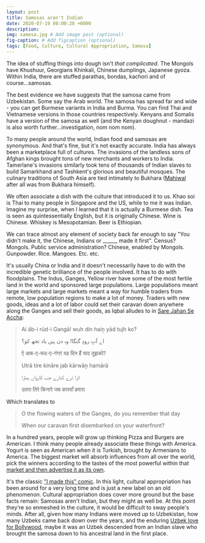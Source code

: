 ```yaml
---
layout: post
title: Samosas aren't Indian
date: 2020-07-19 08:00:20 +0800
description:
img: samosa.jpg # Add image post (optional)
fig-caption: # Add figcaption (optional)
tags: [Food, Culture, Cultural Appropriation, Samosa]
---
```


The idea of stuffing things into dough isn't _that complicated_. The Mongols have Khushuur, Georgians Khinkali, Chinese dumplings, Japanese gyoza. Within India, there are stuffed parathas, bondas, kachori and of course...samosas.

The best evidence we have suggests that the samosa came from Uzbekistan. Some say the Arab world. The samosa has spread far and wide - you can get Burmese variants in India and Burma. You can find Thai and Vietnamese versions in those countries respectively. Kenyans and Somalis have a version of the samosa as well (and the Kenyan doughnut - mandazi is also worth further...investigation, nom nom nom).

To many people around the world, Indian food and samosas are synonymous. And that's fine, but it's not exactly accurate. India has always been a marketplace full of cultures. The invasions of the landless sons of Afghan kings brought tons of new merchants and workers to India. Tamerlane's invasions similarly took tens of thousands of Indian slaves to build Samarkhand and Tashkent's glorious and beautiful mosques. The culinary traditions of South Asia are tied intimately to Bukhara ([Mahiwal](https://en.wikipedia.org/wiki/Sohni_Mahiwal) after all was from Bukhara himself).

We often associate a dish with the culture that introduced it to us. Khao soi is Thai to many people in Singapore and the US, while to me it was Indian. Imagine my surprise, when I learned that it is actually a Burmese dish. Tea is seen as quintessentially English, but it is originally Chinese. Wine is Chinese. Whiskey is Mesopotamian. Beer is Ethiopian.

We can trace almost any element of society back far enough to say "You didn't make it, the Chinese, Indians or ______ made it first". Census? Mongols. Public service administration? Chinese, enabled by Mongols. Gunpowder. Rice. Mangoes. Etc. etc.

It's usually China or India and it doesn't necessarily have to do with the incredible genetic brilliance of the people involved. It has to do with floodplains. The Indus, Ganges, Yellow river have some of the most fertile land in the world and sponsored large populations. Large populations meant large markets and large markets meant a way for humble traders from remote, low population regions to make a lot of money. Traders with new goods, ideas and a lot of labor could set their caravan down anywhere along the Ganges and sell their goods, as Iqbal alludes to in [Sare Jahan Se Accha](https://en.wikipedia.org/wiki/Sare_Jahan_se_Accha):

>Ai āb-i rūd-i Gangā! wuh din haiṉ yād tujh ko?
>
>اے آبِ رودِ گنگا! وہ دن ہیں یاد تجھ کو؟
>
>ऐ आब-ए-रूद-ए-गंगा! वह दिन हैं याद तुझको?
>
>
>Utrā tire kināre jab kārwāṉ hamārā
>
>اترا ترے کنارے جب کارواں ہمارا
>
>उतरा तिरे किनारे जब कारवाँ हमारा


Which translates to
>O the flowing waters of the Ganges, do you remember that day
>
>When our caravan first disembarked on your waterfront?

In a hundred years, people will grow up thinking Pizza and Burgers are American. I think many people already associate these things with America. Yogurt is seen as American when it is Turkish, brought by Armenians to America. The biggest market will absorb influences from all over the world, pick the winners according to the tastes of the most powerful within that [market and then advertise it as its own](https://en.wikipedia.org/wiki/Pizza_effect).

It's the classic ["I made this" comic](https://knowyourmeme.com/memes/i-made-this). In this light, cultural appropriation has been around for a very long time and is just a new label on an old phenomenon. Cultural appropriation does cover more ground but the base facts remain: Samosas aren't Indian, but they might as well be. At this point they're so enmeshed in the culture, it would be difficult to sway people's minds. After all, given how many Indians were moved up to Uzbekistan, how many Uzbeks came back down over the years, and the enduring [Uzbek love for Bollywood](https://www.youtube.com/watch?v=0GD3b7LCwco), maybe it was an Uzbek descended from an Indian slave who brought the samosa down to his ancestral land in the first place.
